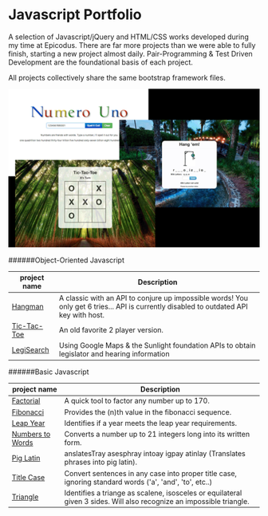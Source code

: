 Javascript Portfolio
====================
A selection of Javascript/jQuery and HTML/CSS works developed during my time at Epicodus. There are far more projects than we were able to fully finish, starting a new project almost daily. Pair-Programming & Test Driven Development are the foundational basis of each project.

All projects collectively share the same bootstrap framework files.

![alt text](https://github.com/Kowser/Javascript_Portfolio/blob/master/screenshots.gif "JavaScript screenshots")

######Object-Oriented Javascript

|project name  |Description|
|--------------|-----------|
|[Hangman](https://www.googledrive.com/host/0B--OefA61JUBRG94Z01GbWVDUHc/hangman)       |A classic with an API to conjure up impossible words! You only get 6 tries... API is currently disabled to outdated API key with host.|
|[Tic-Tac-Toe](https://www.googledrive.com/host/0B--OefA61JUBRG94Z01GbWVDUHc/tic-tac-toe)   |An old favorite 2 player version.|
|[LegiSearch](https://www.googledrive.com/host/0B--OefA61JUBRG94Z01GbWVDUHc/legisearch)    |Using Google Maps & the Sunlight foundation APIs to obtain legislator and hearing information|

######Basic Javascript

|project name  |Description|
|--------------|-----------|
|[Factorial](https://www.googledrive.com/host/0B--OefA61JUBRG94Z01GbWVDUHc/factorial/)     |A quick tool to factor any number up to 170.|
|[Fibonacci](https://www.googledrive.com/host/0B--OefA61JUBRG94Z01GbWVDUHc/fibonacci/)     |Provides the (n)th value in the fibonacci sequence.|
|[Leap Year](https://www.googledrive.com/host/0B--OefA61JUBRG94Z01GbWVDUHc/leap_year)     |Identifies if a year meets the leap year requirements.|
|[Numbers to Words](https://www.googledrive.com/host/0B--OefA61JUBRG94Z01GbWVDUHc/numbers)        |Converts a number up to 21 integers long into its written form.|
|[Pig Latin](https://www.googledrive.com/host/0B--OefA61JUBRG94Z01GbWVDUHc/pig_latin)     |anslatesTray asesphray intoay igpay atinlay (Translates phrases into pig latin).|
|[Title Case](https://www.googledrive.com/host/0B--OefA61JUBRG94Z01GbWVDUHc/title_case)    |Convert sentences in any case into proper title case, ignoring standard words ('a', 'and', 'to', etc..)|
|[Triangle](https://www.googledrive.com/host/0B--OefA61JUBRG94Z01GbWVDUHc/triangle)      |Identifies a triange as scalene, isosceles or equilateral given 3 sides. Will also recognize an impossible triangle.|

